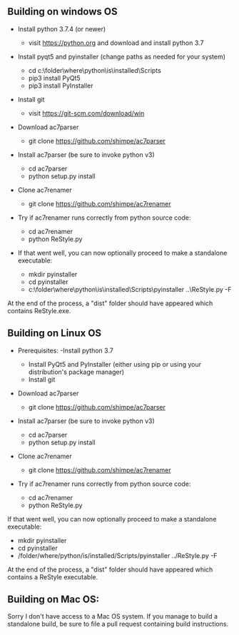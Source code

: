 Building on windows OS
----------------------
- Install python 3.7.4 (or newer)
  - visit https://python.org and download and install python 3.7

- Install pyqt5 and pyinstaller (change paths as needed for your system)
  - cd c:\folder\where\python\is\installed\Scripts
  - pip3 install PyQt5
  - pip3 install PyInstaller

- Install git
  - visit https://git-scm.com/download/win

- Download ac7parser
  - git clone https://github.com/shimpe/ac7parser

- Install ac7parser (be sure to invoke python v3)
  - cd ac7parser
  - python setup.py install

- Clone ac7renamer
  - git clone https://github.com/shimpe/ac7renamer

- Try if ac7renamer runs correctly from python source code:
  - cd ac7renamer
  - python ReStyle.py

- If that went well, you can now optionally proceed to make a standalone executable:
  - mkdir pyinstaller
  - cd pyinstaller
  - c:\folder\where\python\is\installed\Scripts\pyinstaller ..\ReStyle.py -F

At the end of the process, a "dist" folder should have appeared which contains ReStyle.exe.

Building on Linux OS
--------------------
- Prerequisites:
  -Install python 3.7
  - Install PyQt5 and PyInstaller (either using pip or using your distribution's package manager)
  - Install git

- Download ac7parser
  - git clone https://github.com/shimpe/ac7parser

- Install ac7parser (be sure to invoke python v3)
  - cd ac7parser
  - python setup.py install

- Clone ac7renamer
  - git clone https://github.com/shimpe/ac7renamer

- Try if ac7renamer runs correctly from python source code:
  - cd ac7renamer
  - python ReStyle.py

If that went well, you can now optionally proceed to make a standalone executable:
  - mkdir pyinstaller
  - cd pyinstaller
  - /folder/where/python/is/installed/Scripts/pyinstaller ../ReStyle.py -F

At the end of the process, a "dist" folder should have appeared which contains a ReStyle executable.

Building on Mac OS:
-------------------
Sorry I don't have access to a Mac OS system. If you manage to build a standalone build, 
be sure to file a pull request containing build instructions.
